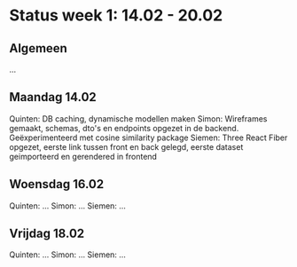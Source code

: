 # Status week 1: 14.02 - 20.02

## Algemeen
...

## Maandag 14.02
Quinten: DB caching, dynamische modellen maken
Simon: Wireframes gemaakt, schemas, dto's en endpoints opgezet in de backend. Geëxperimenteerd met cosine similarity package
Siemen: Three React Fiber opgezet, eerste link tussen front en back gelegd, eerste dataset geimporteerd en gerendered in frontend

## Woensdag 16.02
Quinten: ...
Simon: ...
Siemen: ...

## Vrijdag 18.02
Quinten: ...
Simon: ...
Siemen: ...